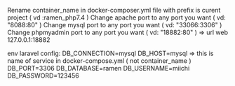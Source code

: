 Rename container_name in docker-composer.yml file with prefix is curent project ( vd :ramen_php7.4 )
Change apache port to any port you want ( vd: "8088:80" )
Change mysql port to any port you want ( vd: "33066:3306" )
Change phpmyadmin port to any port you want ( vd: "18882:80" ) => url web 127.0.0.1:18882

env laravel config:
DB_CONNECTION=mysql
DB_HOST=mysql => this is name of service in docker-compose.yml ( not container_name )
DB_PORT=3306
DB_DATABASE=ramen
DB_USERNAME=miichi
DB_PASSWORD=123456